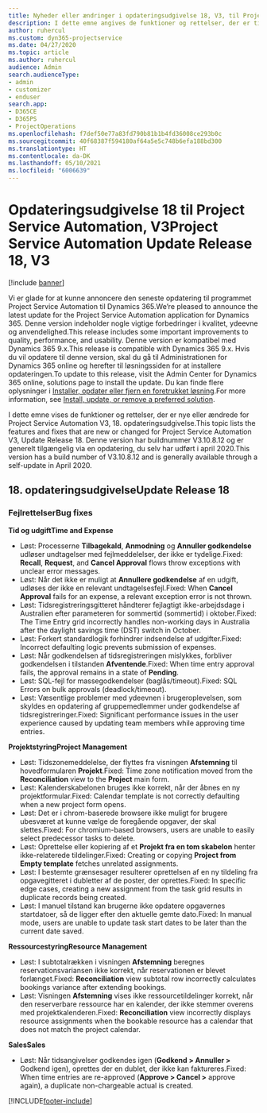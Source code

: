 ```yaml
---
title: Nyheder eller ændringer i opdateringsudgivelse 18, V3, til Project Service Automation
description: I dette emne angives de funktioner og rettelser, der er tilgængelige til Project Service Automation, opdateringsudgivelse 18, V3.
author: ruhercul
ms.custom: dyn365-projectservice
ms.date: 04/27/2020
ms.topic: article
ms.author: ruhercul
audience: Admin
search.audienceType:
- admin
- customizer
- enduser
search.app:
- D365CE
- D365PS
- ProjectOperations
ms.openlocfilehash: f7def50e77a83fd790b81b1b4fd36008ce293b0c
ms.sourcegitcommit: 40f68387f594180af64a5e5c748b6efa188bd300
ms.translationtype: HT
ms.contentlocale: da-DK
ms.lasthandoff: 05/10/2021
ms.locfileid: "6006639"
---
```

# <a name="project-service-automation-update-release-18-v3"></a><span data-ttu-id="1c767-103">Opdateringsudgivelse 18 til Project Service Automation, V3</span><span class="sxs-lookup"><span data-stu-id="1c767-103">Project Service Automation Update Release 18, V3</span></span>

[!include [banner](../includes/psa-now-project-operations.md)]

<span data-ttu-id="1c767-104">Vi er glade for at kunne annoncere den seneste opdatering til programmet Project Service Automation til Dynamics 365.</span><span class="sxs-lookup"><span data-stu-id="1c767-104">We’re pleased to announce the latest update for the Project Service Automation application for Dynamics 365.</span></span> <span data-ttu-id="1c767-105">Denne version indeholder nogle vigtige forbedringer i kvalitet, ydeevne og anvendelighed.</span><span class="sxs-lookup"><span data-stu-id="1c767-105">This release includes some important improvements to quality, performance, and usability.</span></span> <span data-ttu-id="1c767-106">Denne version er kompatibel med Dynamics 365 9.x.</span><span class="sxs-lookup"><span data-stu-id="1c767-106">This release is compatible with Dynamics 365 9.x.</span></span> <span data-ttu-id="1c767-107">Hvis du vil opdatere til denne version, skal du gå til Administrationen for Dynamics 365 online og herefter til løsningssiden for at installere opdateringen.</span><span class="sxs-lookup"><span data-stu-id="1c767-107">To update to this release, visit the Admin Center for Dynamics 365 online, solutions page to install the update.</span></span> <span data-ttu-id="1c767-108">Du kan finde flere oplysninger i [Installer, opdater eller fjern en foretrukket løsning](/power-platform/admin/install-remove-preferred-solution).</span><span class="sxs-lookup"><span data-stu-id="1c767-108">For more information, see [Install, update, or remove a preferred solution](/power-platform/admin/install-remove-preferred-solution).</span></span>

<span data-ttu-id="1c767-109">I dette emne vises de funktioner og rettelser, der er nye eller ændrede for Project Service Automation V3, 18. opdateringsudgivelse.</span><span class="sxs-lookup"><span data-stu-id="1c767-109">This topic lists the features and fixes that are new or changed for Project Service Automation V3, Update Release 18.</span></span> <span data-ttu-id="1c767-110">Denne version har buildnummer V3.10.8.12 og er generelt tilgængelig via en opdatering, du selv har udført i april 2020.</span><span class="sxs-lookup"><span data-stu-id="1c767-110">This version has a build number of V3.10.8.12 and is generally available through a self-update in April 2020.</span></span>

## <a name="update-release-18"></a><span data-ttu-id="1c767-111">18. opdateringsudgivelse</span><span class="sxs-lookup"><span data-stu-id="1c767-111">Update Release 18</span></span>

### <a name="bug-fixes"></a><span data-ttu-id="1c767-112">Fejlrettelser</span><span class="sxs-lookup"><span data-stu-id="1c767-112">Bug fixes</span></span>

<span data-ttu-id="1c767-113">**Tid og udgift**</span><span class="sxs-lookup"><span data-stu-id="1c767-113">**Time and Expense**</span></span>

- <span data-ttu-id="1c767-114">Løst: Processerne **Tilbagekald**, **Anmodning** og **Annuller godkendelse** udløser undtagelser med fejlmeddelelser, der ikke er tydelige.</span><span class="sxs-lookup"><span data-stu-id="1c767-114">Fixed: **Recall**, **Request**, and **Cancel Approval** flows throw exceptions with unclear error messages.</span></span>
- <span data-ttu-id="1c767-115">Løst: Når det ikke er muligt at **Annullere godkendelse** af en udgift, udløses der ikke en relevant undtagelsesfejl.</span><span class="sxs-lookup"><span data-stu-id="1c767-115">Fixed: When **Cancel Approval** fails for an expense, a relevant exception error is not thrown.</span></span>
- <span data-ttu-id="1c767-116">Løst: Tidsregistreringsgitteret håndterer fejlagtigt ikke-arbejdsdage i Australien efter parameteren for sommertid (sommertid) i oktober.</span><span class="sxs-lookup"><span data-stu-id="1c767-116">Fixed: The Time Entry grid incorrectly handles non-working days in Australia after the daylight savings time (DST) switch in October.</span></span>
- <span data-ttu-id="1c767-117">Løst: Forkert standardlogik forhindrer indsendelse af udgifter.</span><span class="sxs-lookup"><span data-stu-id="1c767-117">Fixed: Incorrect defaulting logic prevents submission of expenses.</span></span>
- <span data-ttu-id="1c767-118">Løst: Når godkendelsen af tidsregistreringen mislykkes, forbliver godkendelsen i tilstanden **Afventende**.</span><span class="sxs-lookup"><span data-stu-id="1c767-118">Fixed: When time entry approval fails, the approval remains in a state of **Pending**.</span></span>
- <span data-ttu-id="1c767-119">Løst: SQL-fejl for massegodkendelser (baglås/timeout).</span><span class="sxs-lookup"><span data-stu-id="1c767-119">Fixed: SQL Errors on bulk approvals (deadlock/timeout).</span></span>
- <span data-ttu-id="1c767-120">Løst: Væsentlige problemer med ydeevnen i brugeroplevelsen, som skyldes en opdatering af gruppemedlemmer under godkendelse af tidsregistreringer.</span><span class="sxs-lookup"><span data-stu-id="1c767-120">Fixed: Significant performance issues in the user experience caused by updating team members while approving time entries.</span></span>

<span data-ttu-id="1c767-121">**Projektstyring**</span><span class="sxs-lookup"><span data-stu-id="1c767-121">**Project Management**</span></span>

- <span data-ttu-id="1c767-122">Løst: Tidszonemeddelelse, der flyttes fra visningen **Afstemning** til hovedformularen **Projekt**.</span><span class="sxs-lookup"><span data-stu-id="1c767-122">Fixed: Time zone notification moved from the **Reconciliation** view to the **Project** main form.</span></span>
- <span data-ttu-id="1c767-123">Løst: Kalenderskabelonen bruges ikke korrekt, når der åbnes en ny projektformular.</span><span class="sxs-lookup"><span data-stu-id="1c767-123">Fixed: Calendar template is not correctly defaulting when a new project form opens.</span></span>
- <span data-ttu-id="1c767-124">Løst: Det er i chrom-baserede browsere ikke muligt for brugere ubesværet at kunne vælge de foregående opgaver, der skal slettes.</span><span class="sxs-lookup"><span data-stu-id="1c767-124">Fixed: For chromium-based browsers, users are unable to easily select predecessor tasks to delete.</span></span>
- <span data-ttu-id="1c767-125">Løst: Oprettelse eller kopiering af et **Projekt fra en tom skabelon** henter ikke-relaterede tildelinger.</span><span class="sxs-lookup"><span data-stu-id="1c767-125">Fixed: Creating or copying **Project from Empty template** fetches unrelated assignments.</span></span>
- <span data-ttu-id="1c767-126">Løst: I bestemte grænsesager resulterer oprettelsen af en ny tildeling fra opgavegitteret i dubletter af de poster, der oprettes.</span><span class="sxs-lookup"><span data-stu-id="1c767-126">Fixed: In specific edge cases, creating a new assignment from the task grid results in duplicate records being created.</span></span>
- <span data-ttu-id="1c767-127">Løst: I manuel tilstand kan brugerne ikke opdatere opgavernes startdatoer, så de ligger efter den aktuelle gemte dato.</span><span class="sxs-lookup"><span data-stu-id="1c767-127">Fixed: In manual mode, users are unable to update task start dates to be later than the current date saved.</span></span>

<span data-ttu-id="1c767-128">**Ressourcestyring**</span><span class="sxs-lookup"><span data-stu-id="1c767-128">**Resource Management**</span></span>

- <span data-ttu-id="1c767-129">Løst: I subtotalrækken i visningen **Afstemning** beregnes reservationsvariansen ikke korrekt, når reservationen er blevet forlænget.</span><span class="sxs-lookup"><span data-stu-id="1c767-129">Fixed: **Reconciliation** view subtotal row incorrectly calculates bookings variance after extending bookings.</span></span>
- <span data-ttu-id="1c767-130">Løst: Visningen **Afstemning** vises ikke ressourcetildelinger korrekt, når den reserverbare ressource har en kalender, der ikke stemmer overens med projektkalenderen.</span><span class="sxs-lookup"><span data-stu-id="1c767-130">Fixed: **Reconciliation** view incorrectly displays resource assignments when the bookable resource has a calendar that does not match the project calendar.</span></span>

<span data-ttu-id="1c767-131">**Sales**</span><span class="sxs-lookup"><span data-stu-id="1c767-131">**Sales**</span></span>

- <span data-ttu-id="1c767-132">Løst: Når tidsangivelser godkendes igen (**Godkend > Annuller >** Godkend igen), oprettes der en dublet, der ikke kan faktureres.</span><span class="sxs-lookup"><span data-stu-id="1c767-132">Fixed: When time entries are re-approved (**Approve > Cancel >** approve again), a duplicate non-chargeable actual is created.</span></span>


[!INCLUDE[footer-include](../includes/footer-banner.md)]
